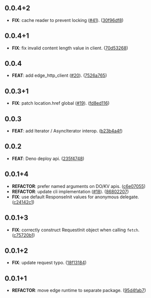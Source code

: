 ## 0.0.4+2

 - **FIX**: cache reader to prevent locking ([#41](https://github.com/invertase/dart_edge/issues/41)). ([30f96df8](https://github.com/invertase/dart_edge/commit/30f96df858ec96462af1b4239c6b45b835e888cc))

## 0.0.4+1

 - **FIX**: fix invalid content length value in client. ([70d53268](https://github.com/invertase/dart_edge/commit/70d53268fbcca6cd076968c9a30818104712bb05))

## 0.0.4

 - **FEAT**: add edge_http_client ([#20](https://github.com/invertase/dart_edge/issues/20)). ([7526a765](https://github.com/invertase/dart_edge/commit/7526a765bb067cb092621ce4525df3c2a6e8bf29))

## 0.0.3+1

 - **FIX**: patch location.href global ([#19](https://github.com/invertase/dart_edge/issues/19)). ([fd8ed116](https://github.com/invertase/dart_edge/commit/fd8ed116ec22c410bb101be36296be8915888c7a))

## 0.0.3

 - **FEAT**: add Iterator / AsyncIterator interop. ([b23b4a4f](https://github.com/invertase/dart_edge/commit/b23b4a4ff1ab781744b4480d0fbfd286343205f5))

## 0.0.2

 - **FEAT**: Deno deploy api. ([235f4748](https://github.com/invertase/dart_edge/commit/235f4748b0a8dc4cf4240f0b91b230bbabc9004a))

## 0.0.1+4

 - **REFACTOR**: prefer named arguments on DO/KV apis. ([c6e07055](https://github.com/invertase/dart_edge/commit/c6e0705553b1607637fcdd21ee7b316a29dbd2ca))
 - **REFACTOR**: update cli implementation ([#18](https://github.com/invertase/dart_edge/issues/18)). ([86802207](https://github.com/invertase/dart_edge/commit/868022075012814679e68a3a3e48003068db6bb6))
 - **FIX**: use default ResponseInit values for anonymous delegate. ([c24142c1](https://github.com/invertase/dart_edge/commit/c24142c171878e7bfab025bc74c8d4a11358f9da))

## 0.0.1+3

 - **FIX**: correctly construct RequestInit object when calling `fetch`. ([c75720b1](https://github.com/invertase/dart_edge/commit/c75720b1f2af10021b869c561d5b17f82049aba0))

## 0.0.1+2

 - **FIX**: update request typo. ([18f13184](https://github.com/invertase/dart_edge/commit/18f13184999aae3c32a47c2ea9cbee3673aa9dec))

## 0.0.1+1

 - **REFACTOR**: move edge runtime to separate package. ([95d4fab7](https://github.com/invertase/dart_edge/commit/95d4fab74cc7c3902bd737659dfee06d7feab353))

